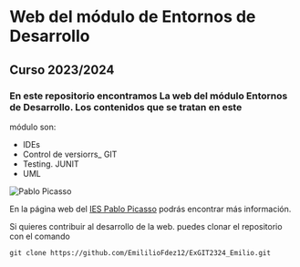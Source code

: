 
# Web del módulo de Entornos de Desarrollo
## Curso 2023/2024
### En este repositorio encontramos La web del módulo Entornos de Desarrollo. Los contenidos que se tratan en este
módulo son:
* IDEs
* Control de versiorrs_ GIT
* Testing. JUNIT
* UML
  
![Pablo Picasso](https://fpiespablopicasso.es/wp-content/uploads/2022/03/LOGOTIPO-IES-PABLO-PICASSO-texto-morado.png)

En la página web del [IES Pablo Picasso](https://fpiespablopicasso.es) podrás encontrar más información.

Si quieres contribuir al desarrollo de la web. puedes clonar el repositorio con el comando
```
git clone https://github.com/EmililioFdez12/ExGIT2324_Emilio.git
```

